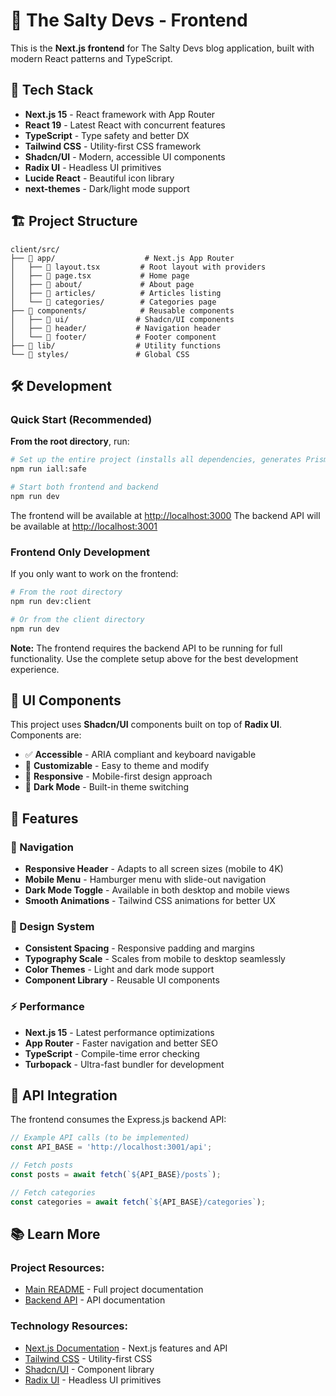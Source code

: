 # 🎨 The Salty Devs - Frontend

This is the **Next.js frontend** for The Salty Devs blog application, built with modern React patterns and TypeScript.

## 🚀 Tech Stack

- **Next.js 15** - React framework with App Router
- **React 19** - Latest React with concurrent features
- **TypeScript** - Type safety and better DX
- **Tailwind CSS** - Utility-first CSS framework
- **Shadcn/UI** - Modern, accessible UI components
- **Radix UI** - Headless UI primitives
- **Lucide React** - Beautiful icon library
- **next-themes** - Dark/light mode support

## 🏗️ Project Structure

```
client/src/
├── 📁 app/                    # Next.js App Router
│   ├── 📄 layout.tsx         # Root layout with providers
│   ├── 📄 page.tsx           # Home page
│   ├── 📁 about/             # About page
│   ├── 📁 articles/          # Articles listing
│   └── 📁 categories/        # Categories page
├── 📁 components/            # Reusable components
│   ├── 📁 ui/               # Shadcn/UI components
│   ├── 📁 header/           # Navigation header
│   └── 📁 footer/           # Footer component
├── 📁 lib/                  # Utility functions
└── 📁 styles/               # Global CSS
```

## 🛠️ Development

### **Quick Start (Recommended)**

**From the root directory**, run:

```bash
# Set up the entire project (installs all dependencies, generates Prisma client)
npm run iall:safe

# Start both frontend and backend
npm run dev
```

The frontend will be available at [http://localhost:3000](http://localhost:3000)
The backend API will be available at [http://localhost:3001](http://localhost:3001)

### **Frontend Only Development**

If you only want to work on the frontend:

```bash
# From the root directory
npm run dev:client

# Or from the client directory
npm run dev
```

**Note:** The frontend requires the backend API to be running for full functionality. Use the complete setup above for the best development experience.

## 🎨 UI Components

This project uses **Shadcn/UI** components built on top of **Radix UI**. Components are:

- ✅ **Accessible** - ARIA compliant and keyboard navigable
- 🎨 **Customizable** - Easy to theme and modify
- 📱 **Responsive** - Mobile-first design approach
- 🌙 **Dark Mode** - Built-in theme switching

## 📱 Features

### **🧭 Navigation**

- **Responsive Header** - Adapts to all screen sizes (mobile to 4K)
- **Mobile Menu** - Hamburger menu with slide-out navigation
- **Dark Mode Toggle** - Available in both desktop and mobile views
- **Smooth Animations** - Tailwind CSS animations for better UX

### **🎨 Design System**

- **Consistent Spacing** - Responsive padding and margins
- **Typography Scale** - Scales from mobile to desktop seamlessly
- **Color Themes** - Light and dark mode support
- **Component Library** - Reusable UI components

### **⚡ Performance**

- **Next.js 15** - Latest performance optimizations
- **App Router** - Faster navigation and better SEO
- **TypeScript** - Compile-time error checking
- **Turbopack** - Ultra-fast bundler for development

## 🔗 API Integration

The frontend consumes the Express.js backend API:

```typescript
// Example API calls (to be implemented)
const API_BASE = 'http://localhost:3001/api';

// Fetch posts
const posts = await fetch(`${API_BASE}/posts`);

// Fetch categories
const categories = await fetch(`${API_BASE}/categories`);
```

## 📚 Learn More

### **Project Resources:**

- [Main README](../README.md) - Full project documentation
- [Backend API](../server/README.md) - API documentation

### **Technology Resources:**

- [Next.js Documentation](https://nextjs.org/docs) - Next.js features and API
- [Tailwind CSS](https://tailwindcss.com/docs) - Utility-first CSS
- [Shadcn/UI](https://ui.shadcn.com/) - Component library
- [Radix UI](https://www.radix-ui.com/) - Headless UI primitives

